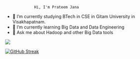                  Hi, I'm Prateem Jana

- 🔭 I’m currently studying BTech in CSE in Gitam University in Visakhapatnam.
- 🌱 I’m currently learning Big Data and Data Engineering
- 🌱 Ask me about Hadoop and other Big Data tools


<img src = "https://github-readme-stats.vercel.app/api?username=janaprateem1409&&show_icons=true&title_color=ffffff&icon_color=bb2acf&text_color=daf7dc&bg_color=151515">


[![GitHub Streak](https://github-readme-streak-stats.herokuapp.com/?user=janaprateem1409&highcontrast)](https://github.com/janaprateem1409/github-readme-streak-stats)
